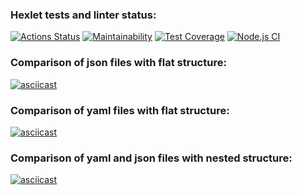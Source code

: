 ### Hexlet tests and linter status:
[![Actions Status](https://github.com/Vlamale/frontend-project-lvl2/workflows/hexlet-check/badge.svg)](https://github.com/Vlamale/frontend-project-lvl2/actions)
[![Maintainability](https://api.codeclimate.com/v1/badges/0d676b481d9647543aaf/maintainability)](https://codeclimate.com/github/Vlamale/frontend-project-lvl2/maintainability)
[![Test Coverage](https://api.codeclimate.com/v1/badges/0d676b481d9647543aaf/test_coverage)](https://codeclimate.com/github/Vlamale/frontend-project-lvl2/test_coverage)
[![Node.js CI](https://github.com/Vlamale/frontend-project-lvl2/actions/workflows/nodejs.yml/badge.svg?branch=main)](https://github.com/Vlamale/frontend-project-lvl2/actions/workflows/nodejs.yml)

### Comparison of json files with flat structure:
[![asciicast](https://asciinema.org/a/bpECT9Fq7vNrwxqSXSIbkVbi9.svg)](https://asciinema.org/a/bpECT9Fq7vNrwxqSXSIbkVbi9)

### Comparison of yaml files with flat structure:
[![asciicast](https://asciinema.org/a/WWvhycnyxRxN9OW0IBqzj9iCE.svg)](https://asciinema.org/a/WWvhycnyxRxN9OW0IBqzj9iCE)

### Comparison of yaml and json files with nested structure:
[![asciicast](https://asciinema.org/a/bMTXPDGgPUZcZ0oQUcjETlrkn.svg)](https://asciinema.org/a/bMTXPDGgPUZcZ0oQUcjETlrkn)
